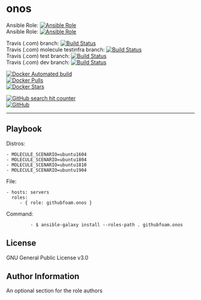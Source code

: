 onos
=========

Ansible Role: [![Ansible Role](https://img.shields.io/ansible/role/d/32881.svg?style=plastic)](https://galaxy.ansible.com/githubfoam/onos)  
Ansible Role: [![Ansible Role](https://img.shields.io/ansible/role/32881.svg)](https://galaxy.ansible.com/githubfoam/onos)   

Travis (.com) branch:
[![Build Status](https://travis-ci.com/githubfoam/ansible-role-onos.svg?branch=badges)](https://travis-ci.com/githubfoam/ansible-role-onos)  
Travis (.com) molecule testinfra branch:
[![Build Status](https://travis-ci.com/githubfoam/ansible-role-onos.svg?branch=molecule-testinfra)](https://travis-ci.com/githubfoam/ansible-role-onos)  
Travis (.com) test branch:
[![Build Status](https://travis-ci.com/githubfoam/ansible-role-onos.svg?branch=test)](https://travis-ci.com/githubfoam/ansible-role-onos)  
Travis (.com) dev branch:
[![Build Status](https://travis-ci.com/githubfoam/ansible-role-onos.svg?branch=dev)](https://travis-ci.com/githubfoam/ansible-role-onos)  


[![Docker Automated build](https://img.shields.io/docker/automated/dockerfoam/onos.svg?style=plastic)](https://hub.docker.com/r/dockerfoam/onos/)  
[![Docker Pulls](https://img.shields.io/docker/pulls/dockerfoam/onos.svg?style=plastic)](https://hub.docker.com/r/dockerfoam/onos/)  
[![Docker Stars](https://img.shields.io/docker/stars/dockerfoam/onos.svg?style=plastic)](https://hub.docker.com/r/dockerfoam/onos/)

[![GitHub search hit counter](https://img.shields.io/github/search/githubfoam/ansible-role-onos/goto.svg)](https://github.com/githubfoam/ansible-role-onos)  
[![GitHub](https://img.shields.io/github/license/githubfoam/ansible-role-onos.svg?style=plastic)](https://github.com/githubfoam/ansible-role-onos)

----------------

Playbook
----------------

Distros:

    - MOLECULE_SCENARIO=ubuntu1604
    - MOLECULE_SCENARIO=ubuntu1804
    - MOLECULE_SCENARIO=ubuntu1810
    - MOLECULE_SCENARIO=ubuntu1904
File:

    - hosts: servers
      roles:
         - { role: githubfoam.onos }

Command:

             - $ ansible-galaxy install --roles-path . githubfoam.onos


License
-------

GNU General Public License v3.0

Author Information
------------------

An optional section for the role authors

